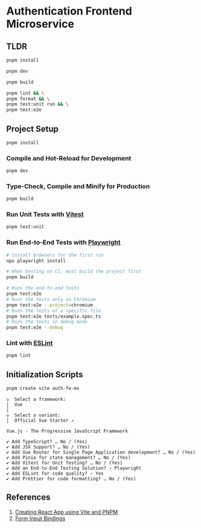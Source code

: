 # Authentication Frontend Microservice

## TLDR

```bash
pnpm install

pnpm dev

pnpm build

pnpm lint && \
pnpm format && \
pnpm test:unit run && \
pnpm test:e2e
```

## Project Setup

```sh
pnpm install
```

### Compile and Hot-Reload for Development

```sh
pnpm dev
```

### Type-Check, Compile and Minify for Production

```sh
pnpm build
```

### Run Unit Tests with [Vitest](https://vitest.dev/)

```sh
pnpm test:unit
```

### Run End-to-End Tests with [Playwright](https://playwright.dev)

```sh
# Install browsers for the first run
npx playwright install

# When testing on CI, must build the project first
pnpm build

# Runs the end-to-end tests
pnpm test:e2e
# Runs the tests only on Chromium
pnpm test:e2e --project=chromium
# Runs the tests of a specific file
pnpm test:e2e tests/example.spec.ts
# Runs the tests in debug mode
pnpm test:e2e --debug
```

### Lint with [ESLint](https://eslint.org/)

```sh
pnpm lint
```

## Initialization Scripts

```bash
pnpm create vite auth-fe-mx
```

```
◇  Select a framework:
│  Vue
│
◇  Select a variant:
│  Official Vue Starter ↗

Vue.js - The Progressive JavaScript Framework

✔ Add TypeScript? … No / (Yes)
✔ Add JSX Support? … No / (Yes)
✔ Add Vue Router for Single Page Application development? … No / (Yes)
✔ Add Pinia for state management? … No / (Yes)
✔ Add Vitest for Unit Testing? … No / (Yes)
✔ Add an End-to-End Testing Solution? › Playwright
✔ Add ESLint for code quality? › Yes
✔ Add Prettier for code formatting? … No / (Yes)
```

## References
 
1. [Creating React App using Vite and PNPM](https://medium.com/@sahu.jyotirmaya26/creating-react-app-using-vite-and-pnpm-746bb0f9a0c2)
2. [Form Input Bindings](https://vuejs.org/guide/essentials/forms)
